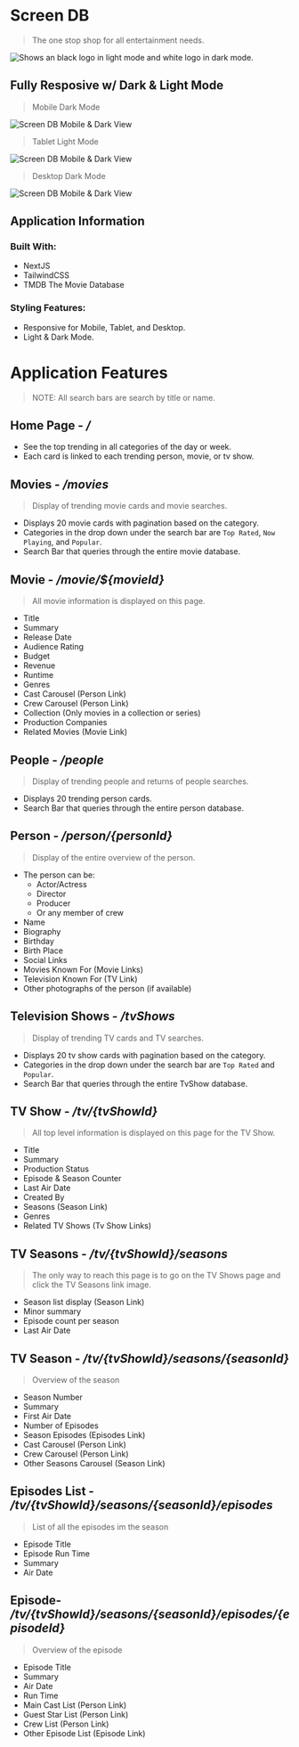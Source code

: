 # Screen DB
> The one stop shop for all entertainment needs.


<picture>
  <source media="(prefers-color-scheme: dark)" srcset="./src/assets/screenDB-white.png">
  <source media="(prefers-color-scheme: light)" srcset="./src/assets/screenDB-black.png">
  <img alt="Shows an black logo in light mode and  white logo in dark mode." src="/src/assets/screenDB-white.png">
</picture>

## Fully Resposive w/ Dark & Light Mode
> Mobile Dark Mode

![Screen DB Mobile & Dark View](/src/assets/screendb-mobile-dk-readme.png)

> Tablet Light Mode

![Screen DB Mobile & Dark View](/src/assets/screendb-tablet-lt-readme.png)

> Desktop Dark Mode

![Screen DB Mobile & Dark View](/src/assets/screendb-desktop-dk-readme.png)

## Application Information

### Built With:
- NextJS
- TailwindCSS
- TMDB The Movie Database

### Styling Features:
- Responsive for Mobile, Tablet, and Desktop.
- Light & Dark Mode.

# Application Features

> NOTE: All search bars are search by title or name.


## Home Page - */*
- See the top trending in all categories of the day or week.
- Each card is linked to each trending person, movie, or tv show.

## Movies -  */movies* 
> Display of trending movie cards and movie searches.

- Displays 20 movie cards with pagination based on the category.
- Categories in the drop down under the search bar are `Top Rated`, `Now Playing`, and `Popular`.
- Search Bar that queries through the entire movie database.

## Movie - */movie/${movieId}*
> All movie information is displayed on this page.

- Title
- Summary
- Release Date
- Audience Rating
- Budget
- Revenue
- Runtime
- Genres
- Cast Carousel (Person Link)
- Crew Carousel (Person Link)
- Collection (Only movies in a collection or series)
- Production Companies
- Related Movies (Movie Link)

## People -  */people* 
> Display of trending people and returns of people searches.

- Displays 20 trending person cards.
- Search Bar that queries through the entire person database.

## Person -  */person/{personId}* 
> Display of the entire overview of the person.

- The person can be:
  - Actor/Actress
  - Director
  - Producer
  - Or any member of crew
- Name
- Biography
- Birthday
- Birth Place
- Social Links
- Movies Known For (Movie Links)
- Television Known For (TV Link)
- Other photographs of the person (if available)


## Television Shows -  */tvShows* 
> Display of trending TV cards and TV searches.
- Displays 20 tv show cards with pagination based on the category.
- Categories in the drop down under the search bar are `Top Rated` and `Popular`.
- Search Bar that queries through the entire TvShow database.

## TV Show - */tv/{tvShowId}*
> All top level information is displayed on this page for the TV Show.

- Title
- Summary
- Production Status
- Episode & Season Counter
- Last Air Date
- Created By
- Seasons (Season Link)
- Genres
- Related TV Shows (Tv Show Links)

## TV Seasons - */tv/{tvShowId}/seasons*
> The only way to reach this page is to go on the TV Shows page and click the TV Seasons link image.

- Season list display (Season Link)
- Minor summary 
- Episode count per season
- Last Air Date

## TV Season - */tv/{tvShowId}/seasons/{seasonId}*
> Overview of the season 

- Season Number
- Summary
- First Air Date
- Number of Episodes
- Season Episodes (Episodes Link)
- Cast Carousel (Person Link)
- Crew Carousel (Person Link)
- Other Seasons Carousel (Season Link)

## Episodes List - */tv/{tvShowId}/seasons/{seasonId}/episodes*
> List of all the episodes im the season

- Episode Title
- Episode Run Time
- Summary
- Air Date

## Episode- */tv/{tvShowId}/seasons/{seasonId}/episodes/{episodeId}*
> Overview of the episode

- Episode Title
- Summary
- Air Date
- Run Time
- Main Cast List (Person Link)
- Guest Star List (Person Link)
- Crew List (Person Link)
- Other Episode List (Episode Link)